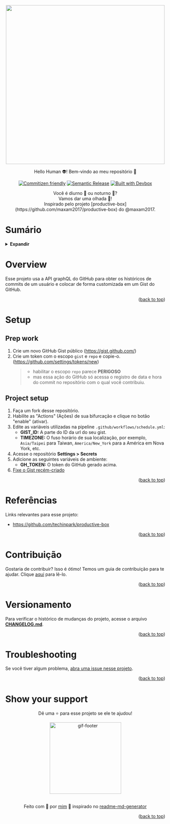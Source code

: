 <!-- BEGIN_DOCS -->
<div align="center">

<a name="readme-top"></a>

<img src="https://user-images.githubusercontent.com/25841814/79395484-5081ae80-7fac-11ea-9e27-ac91472e31dd.png" width="500">

Hello Human 👽! Bem-vindo ao meu repositório 👋

[![Commitizen friendly](https://img.shields.io/badge/commitizen-friendly-brightgreen.svg)](https://www.conventionalcommits.org/en/v1.0.0/)
[![Semantic Release](https://img.shields.io/badge/%20%20%F0%9F%93%A6%F0%9F%9A%80-semantic--release-e10079.svg)](https://semantic-release.gitbook.io/semantic-release/usage/configuration)
[![Built with Devbox](https://jetpack.io/img/devbox/shield_galaxy.svg)](https://jetpack.io/devbox/docs/contributor-quickstart/)

<p>
  Você é diurno 🐤 ou noturno 🦉?
  <br/>
  Vamos dar uma olhada 🧐!
  <br/>
  Inspirado pelo projeto [productive-box](https://github.com/maxam2017/productive-box) do @maxam2017.
</p>

</div>

# Sumário

<details>
  <summary><strong>Expandir</strong></summary>

<!-- START doctoc generated TOC please keep comment here to allow auto update -->
<!-- DON'T EDIT THIS SECTION, INSTEAD RE-RUN doctoc TO UPDATE -->

- [Overview](#overview)
- [Setup](#setup)
  - [Prep work](#prep-work)
  - [Project setup](#project-setup)
- [Referências](#refer%C3%AAncias)
- [Contribuição](#contribui%C3%A7%C3%A3o)
- [Versionamento](#versionamento)
- [Troubleshooting](#troubleshooting)
- [Show your support](#show-your-support)

<!-- END doctoc generated TOC please keep comment here to allow auto update -->

<p align="right">(<a href="#readme-top">back to top</a>)</p>

</details>

# Overview

Esse projeto usa a API graphQL do GitHub para obter os históricos de commits de um usuário e colocar de forma customizada em um Gist do GitHub.

<p align="right">(<a href="#readme-top">back to top</a>)</p>

# Setup

## Prep work

1. Crie um novo GitHub Gist público (https://gist.github.com/)
1. Crie um token com o escopo `gist` e `repo` e copie-o. (https://github.com/settings/tokens/new)
   > - habilitar o escopo `repo` parece **PERIGOSO**<br/>
   > - mas essa ação do GitHub só acessa o registro de data e hora do commit no repositório com o qual você contribuiu.

## Project setup

1. Faça um fork desse repositório.
1. Habilite as "Actions" (Ações) de sua bifurcação e clique no botão "enable" (ativar).
1. Edite as variáveis utilizadas na pipeline `.github/workflows/schedule.yml`:
   - **GIST_ID:** A parte do ID da url do seu gist.
   - **TIMEZONE:** O fuso horário de sua localização, por exemplo, `Asia/Taipei` para Taiwan, `America/New_York` para a América em Nova York, etc.
1. Acesse o repositório **Settings > Secrets**
1. Adicione as seguintes variáveis de ambiente:
   - **GH_TOKEN:** O token do GitHub gerado acima.
1. [Fixe o Gist recém-criado](https://help.github.com/en/github/setting-up-and-managing-your-github-profile/pinning-items-to-your-profile)

<p align="right">(<a href="#readme-top">back to top</a>)</p>

# Referências

Links relevantes para esse projeto:

- https://github.com/techinpark/productive-box

<p align="right">(<a href="#readme-top">back to top</a>)</p>

# Contribuição

Gostaria de contribuir? Isso é ótimo! Temos um guia de contribuição para te ajudar. Clique [aqui](CONTRIBUTING.md) para lê-lo.

<p align="right">(<a href="#readme-top">back to top</a>)</p>

# Versionamento

Para verificar o histórico de mudanças do projeto, acesse o arquivo [**CHANGELOG.md**](CHANGELOG.md).

<p align="right">(<a href="#readme-top">back to top</a>)</p>

# Troubleshooting

Se você tiver algum problema, [abra uma issue nesse projeto](https://github.com/homelabsz/helm-charts/issues).

<p align="right">(<a href="#readme-top">back to top</a>)</p>

# Show your support

<div align="center">

Dê uma ⭐️ para esse projeto se ele te ajudou!

<img alt="gif-footer" src="https://github.com/lpsm-dev/lpsm-dev/blob/main/.github/assets/yoda.gif" width="225"/>

<br>
<br>

Feito com 💜 por [mim](https://github.com/lpsm-dev) :wave: inspirado no [readme-md-generator](https://github.com/kefranabg/readme-md-generator)

</div>

<p align="right">(<a href="#readme-top">back to top</a>)</p>
<!-- END_DOCS -->
